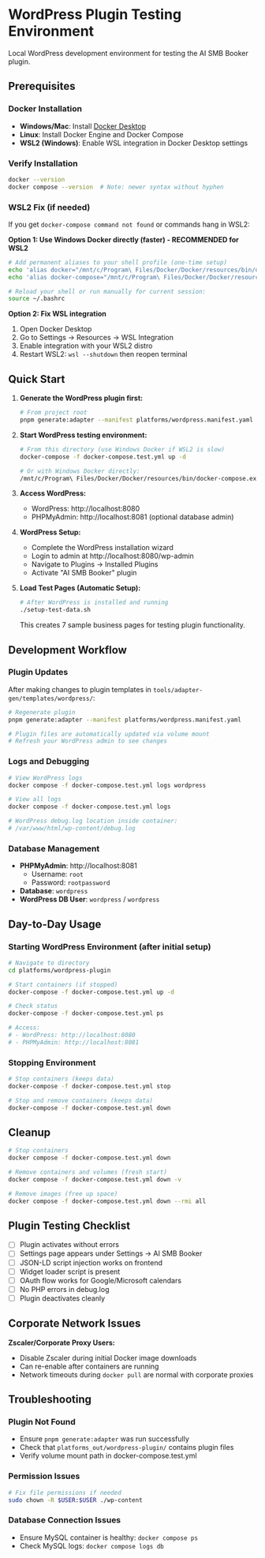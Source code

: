 # WordPress Plugin Testing Environment

Local WordPress development environment for testing the AI SMB Booker plugin.

## Prerequisites

### Docker Installation
- **Windows/Mac**: Install [Docker Desktop](https://www.docker.com/products/docker-desktop/)
- **Linux**: Install Docker Engine and Docker Compose
- **WSL2 (Windows)**: Enable WSL integration in Docker Desktop settings

### Verify Installation
```bash
docker --version
docker compose --version  # Note: newer syntax without hyphen
```

### WSL2 Fix (if needed)
If you get `docker-compose command not found` or commands hang in WSL2:

**Option 1: Use Windows Docker directly (faster) - RECOMMENDED for WSL2**
```bash
# Add permanent aliases to your shell profile (one-time setup)
echo 'alias docker="/mnt/c/Program\ Files/Docker/Docker/resources/bin/docker.exe"' >> ~/.bashrc
echo 'alias docker-compose="/mnt/c/Program\ Files/Docker/Docker/resources/bin/docker-compose.exe"' >> ~/.bashrc

# Reload your shell or run manually for current session:
source ~/.bashrc
```

**Option 2: Fix WSL integration**
1. Open Docker Desktop
2. Go to Settings → Resources → WSL Integration  
3. Enable integration with your WSL2 distro
4. Restart WSL2: `wsl --shutdown` then reopen terminal

## Quick Start

1. **Generate the WordPress plugin first:**
   ```bash
   # From project root
   pnpm generate:adapter --manifest platforms/wordpress.manifest.yaml
   ```

2. **Start WordPress testing environment:**
   ```bash
   # From this directory (use Windows Docker if WSL2 is slow)
   docker-compose -f docker-compose.test.yml up -d
   
   # Or with Windows Docker directly:
   /mnt/c/Program\ Files/Docker/Docker/resources/bin/docker-compose.exe -f docker-compose.test.yml up -d
   ```

3. **Access WordPress:**
   - WordPress: http://localhost:8080
   - PHPMyAdmin: http://localhost:8081 (optional database admin)

4. **WordPress Setup:**
   - Complete the WordPress installation wizard
   - Login to admin at http://localhost:8080/wp-admin
   - Navigate to Plugins → Installed Plugins
   - Activate "AI SMB Booker" plugin

5. **Load Test Pages (Automatic Setup):**
   ```bash
   # After WordPress is installed and running
   ./setup-test-data.sh
   ```
   This creates 7 sample business pages for testing plugin functionality.

## Development Workflow

### Plugin Updates
After making changes to plugin templates in `tools/adapter-gen/templates/wordpress/`:
```bash
# Regenerate plugin
pnpm generate:adapter --manifest platforms/wordpress.manifest.yaml

# Plugin files are automatically updated via volume mount
# Refresh your WordPress admin to see changes
```

### Logs and Debugging
```bash
# View WordPress logs
docker compose -f docker-compose.test.yml logs wordpress

# View all logs
docker compose -f docker-compose.test.yml logs

# WordPress debug.log location inside container:
# /var/www/html/wp-content/debug.log
```

### Database Management
- **PHPMyAdmin**: http://localhost:8081
  - Username: `root`
  - Password: `rootpassword`
- **Database**: `wordpress`
- **WordPress DB User**: `wordpress` / `wordpress`

## Day-to-Day Usage

### Starting WordPress Environment (after initial setup)
```bash
# Navigate to directory
cd platforms/wordpress-plugin

# Start containers (if stopped)
docker-compose -f docker-compose.test.yml up -d

# Check status
docker-compose -f docker-compose.test.yml ps

# Access:
# - WordPress: http://localhost:8080
# - PHPMyAdmin: http://localhost:8081
```

### Stopping Environment
```bash
# Stop containers (keeps data)
docker-compose -f docker-compose.test.yml stop

# Stop and remove containers (keeps data)
docker-compose -f docker-compose.test.yml down
```

## Cleanup
```bash
# Stop containers
docker compose -f docker-compose.test.yml down

# Remove containers and volumes (fresh start)
docker compose -f docker-compose.test.yml down -v

# Remove images (free up space)
docker compose -f docker-compose.test.yml down --rmi all
```

## Plugin Testing Checklist

- [ ] Plugin activates without errors
- [ ] Settings page appears under Settings → AI SMB Booker  
- [ ] JSON-LD script injection works on frontend
- [ ] Widget loader script is present
- [ ] OAuth flow works for Google/Microsoft calendars
- [ ] No PHP errors in debug.log
- [ ] Plugin deactivates cleanly

## Corporate Network Issues

**Zscaler/Corporate Proxy Users:**
- Disable Zscaler during initial Docker image downloads
- Can re-enable after containers are running
- Network timeouts during `docker pull` are normal with corporate proxies

## Troubleshooting

### Plugin Not Found
- Ensure `pnpm generate:adapter` was run successfully
- Check that `platforms_out/wordpress-plugin/` contains plugin files
- Verify volume mount path in docker-compose.test.yml

### Permission Issues
```bash
# Fix file permissions if needed
sudo chown -R $USER:$USER ./wp-content
```

### Database Connection Issues
- Ensure MySQL container is healthy: `docker compose ps`
- Check MySQL logs: `docker compose logs db`